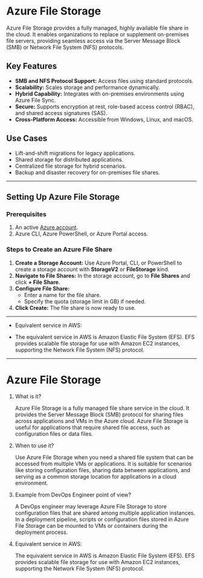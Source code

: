 # Azure File Storage

Azure File Storage provides a fully managed, highly available file share in the cloud. It enables organizations to replace or supplement on-premises file servers, providing seamless access via the Server Message Block (SMB) or Network File System (NFS) protocols.

## Key Features
- **SMB and NFS Protocol Support:** Access files using standard protocols.
- **Scalability:** Scales storage and performance dynamically.
- **Hybrid Capability:** Integrates with on-premises environments using Azure File Sync.
- **Secure:** Supports encryption at rest, role-based access control (RBAC), and shared access signatures (SAS).
- **Cross-Platform Access:** Accessible from Windows, Linux, and macOS.

## Use Cases
- Lift-and-shift migrations for legacy applications.
- Shared storage for distributed applications.
- Centralized file storage for hybrid scenarios.
- Backup and disaster recovery for on-premises file shares.

---

## Setting Up Azure File Storage

### Prerequisites
1. An active [Azure account](https://azure.microsoft.com/).
2. Azure CLI, Azure PowerShell, or Azure Portal access.

### Steps to Create an Azure File Share
1. **Create a Storage Account:**
   Use Azure Portal, CLI, or PowerShell to create a storage account with **StorageV2** or **FileStorage** kind.
2. **Navigate to File Shares:**
   In the storage account, go to **File Shares** and click **+ File Share**.
3. **Configure File Share:**
   - Enter a name for the file share.
   - Specify the quota (storage limit in GB) if needed.
4. **Click Create:** The file share is now ready to use.

---

- Equivalent service in AWS:

- The equivalent service in AWS is Amazon Elastic File System (EFS). EFS provides scalable file storage for use with Amazon EC2 instances, supporting the Network File System (NFS) protocol.

---
# Azure File Storage

1. What is it?

    Azure File Storage is a fully managed file share service in the cloud.
    It provides the Server Message Block (SMB) protocol for sharing files across applications and VMs in the Azure cloud.
    Azure File Storage is useful for applications that require shared file access, such as configuration files or data files.

2. When to use it?

    Use Azure File Storage when you need a shared file system that can be accessed from multiple VMs or applications.
    It is suitable for scenarios like storing configuration files, sharing data between applications, and serving as a common storage location for applications in a cloud environment.

3. Example from DevOps Engineer point of view?

    A DevOps engineer may leverage Azure File Storage to store configuration files that are shared among multiple application instances.
    In a deployment pipeline, scripts or configuration files stored in Azure File Storage can be mounted to VMs or containers during the deployment process.

4. Equivalent service in AWS:

    The equivalent service in AWS is Amazon Elastic File System (EFS). EFS provides scalable file storage for use with Amazon EC2 instances, supporting the Network File System (NFS) protocol.